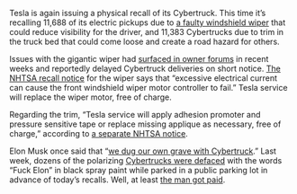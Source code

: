 Tesla is again issuing a physical recall of its Cybertruck. This time it’s recalling 11,688 of its electric pickups due to [a faulty windshield wiper](/2024/6/17/24180519/tesla-cybertruck-deliveries-windshield-wiper-issue) that could reduce visibility for the driver, and 11,383 Cybertrucks due to trim in the truck bed that could come loose and create a road hazard for others.

Issues with the gigantic wiper had [surfaced in owner forums](/2024/6/17/24180519/tesla-cybertruck-deliveries-windshield-wiper-issue) in recent weeks and reportedly delayed Cybertruck deliveries on short notice. [The NHTSA recall notice](https://static.nhtsa.gov/odi/rcl/2024/RCLRPT-24V456-3775.PDF) for the wiper says that “excessive electrical current can cause the front windshield wiper motor controller to fail.” Tesla service will replace the wiper motor, free of charge. 

Regarding the trim, “Tesla service will apply adhesion promoter and pressure sensitive tape or replace missing applique as necessary, free of charge,” according to [a separate NHTSA notice](https://static.nhtsa.gov/odi/rcl/2024/RCLRPT-24V457-8511.PDF).

Elon Musk once said that “[we dug our own grave with Cybertruck](/2023/10/18/23923048/tesla-cybertruck-ev-pickup-delivery-date-november-30).” Last week, dozens of the polarizing [Cybertrucks were defaced](/2024/6/24/24184698/tesla-cybertruck-vandal-deface-elon-musk) with the words “Fuck Elon” in black spray paint while parked in a public parking lot in advance of today’s recalls. Well, at least [the man got paid](/2024/6/13/24177656/tesla-shareholders-approve-elon-musks-massive-pay-package-was-there-ever-any-doubt).

